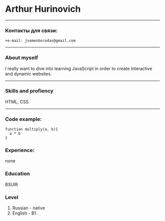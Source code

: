 # Arthur Hurinovich
***
### Контакты для связи:
    +e-mail: jsemenborodas@gmail.com
***
### About myself
I really want to dive into learning JavaScript in order to create interactive and dynamic websites.
***
### Skills and profiency
HTML, CSS

***
### Code example:
```
function multiply(a, b){
  a * b
}

```
### Experience:
none
### Education
BSUIR
### Level
1. Russian - native
2. English - B1.
